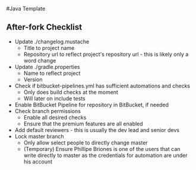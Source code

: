 #Java Template
## After-fork Checklist
* Update ./changelog.mustache
    * Title to project name
    * Repository url to reflect project's repository url - this is likely only a word change
* Update ./gradle.properties
    * Name to reflect project
    * Version
* Check if bitbucket-pipelines.yml has sufficient automations and checks
    * Only does build checks at the moment
    * Will later on include tests
* Enable BitBucket Pipeline for repository in BitBucket, if needed
* Check branch permissions
    * Enable all desired checks
    * Ensure that the premium features are all enabled
* Add default reviewers - this is usually the dev lead and senior devs
* Lock master branch
    * Only allow select people to directly change master
    * (Temporary) Ensure Phillipe Briones is one of the users that can write directly to master as the credentials for automation are under his account

